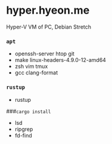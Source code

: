 hyper.hyeon.me
========
Hyper-V VM of PC, Debian Stretch

### `apt`
- openssh-server htop git
- make linux-headers-4.9.0-12-amd64
- zsh vim tmux
- gcc clang-format

### `rustup`
- rustup

###`cargo install`
- lsd
- ripgrep
- fd-find
